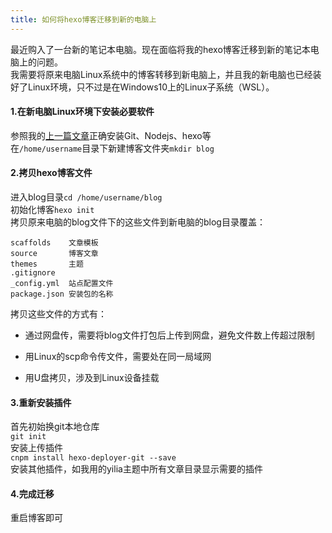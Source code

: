 ```yaml
---
title: 如何将hexo博客迁移到新的电脑上
---
```


最近购入了一台新的笔记本电脑。现在面临将我的hexo博客迁移到新的笔记本电脑上的问题。  
我需要将原来电脑Linux系统中的博客转移到新电脑上，并且我的新电脑也已经装好了Linux环境，只不过是在Windows10上的Linux子系统（WSL）。

#### 1.在新电脑Linux环境下安装必要软件

参照我的[上一篇文章](http://dew667.xyz/2019/05/25/%E5%9C%A8Linux%E4%B8%8A%E6%90%AD%E5%BB%BA%E6%88%91%E7%9A%84hexo%E5%8D%9A%E5%AE%A2/)正确安装Git、Nodejs、hexo等  
在`/home/username`目录下新建博客文件夹`mkdir blog`
 <!--more-->
#### 2.拷贝hexo博客文件

进入blog目录`cd /home/username/blog`  
初始化博客`hexo init`  
拷贝原来电脑的blog文件下的这些文件到新电脑的blog目录覆盖：

    scaffolds    文章模板
    source       博客文章
    themes       主题
    .gitignore
    _config.yml  站点配置文件
    package.json 安装包的名称

拷贝这些文件的方式有：

-   通过网盘传，需要将blog文件打包后上传到网盘，避免文件数上传超过限制
    
-   用Linux的scp命令传文件，需要处在同一局域网
    
-   用U盘拷贝，涉及到Linux设备挂载
    

#### 3.重新安装插件

首先初始换git本地仓库  
`git init`  
安装上传插件  
`cnpm install hexo-deployer-git --save`  
安装其他插件，如我用的yilia主题中所有文章目录显示需要的插件

#### 4.完成迁移

重启博客即可
